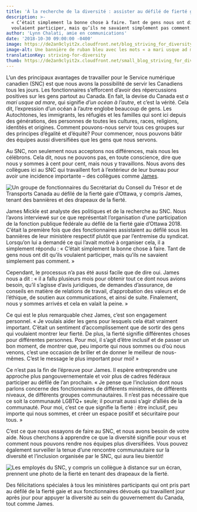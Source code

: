 ```yaml
---
title: 'À la recherche de la diversité : assister au défilé de fierté gaie d’Ottawa'
description: >-
  « C’était simplement la bonne chose à faire. Tant de gens nous ont dit qu’ils
  voulaient participer, mais qu’ils ne savaient simplement pas comment. »
author: 'Lynn Chalati, amie en communications'
date: '2018-10-30 09:00:00 -0400'
image: https://de2an9clyit2x.cloudfront.net/blog_striving_for_diversity_7cb58475fa.jpg
image-alt: Une bannière de ruban bleu avec les mots « a mari usque ad mare » en jaune.
translationKey: striving-for-diversity
thumb: https://de2an9clyit2x.cloudfront.net/small_blog_striving_for_diversity_7cb58475fa.jpg
---
```


L’un des principaux avantages de travailler pour le Service numérique canadien (SNC) est que nous avons la possibilité de servir les Canadiens tous les jours. Les fonctionnaires s’efforcent d’avoir des répercussions positives sur les gens partout au Canada. En fait, la devise du Canada est *a mari usque ad mare*, qui signifie *d’un océan à l’autre*, et c’est la vérité. Cela dit, l’expression d’un océan à l’autre englobe beaucoup de gens. Les Autochtones, les immigrants, les réfugiés et les familles qui sont ici depuis des générations, des personnes de toutes les cultures, races, religions, identités et origines. Comment pouvons-nous servir tous ces groupes sur des principes d’égalité et d’équité? Pour commencer, nous pouvons bâtir des équipes aussi diversifiées que les gens que nous servons.

Au SNC, non seulement nous acceptons nos différences, mais nous les célébrons. Cela dit, nous ne pouvons pas, en toute conscience, dire que nous y sommes à cent pour cent, mais nous y travaillons. Nous avons des collègues ici au SNC qui travaillent fort à l’extérieur de leur bureau pour avoir une incidence importante – des collègues comme [James](https://twitter.com/james_mickle).

![Un groupe de fonctionnaires du Secrétariat du Conseil du Trésor et de Transports Canada au défilé de la fierté gaie d’Ottawa, y compris James, tenant des bannières et des drapeaux de la fierté.](https://de2an9clyit2x.cloudfront.net/blog_striving_for_diversity2_0776f89436.jpg)

James Mickle est analyste des politiques et de la recherche au SNC. Nous l’avons interviewé sur ce que représentait l’organisation d’une participation de la fonction publique fédérale au défilé de la fierté gaie d’Ottawa 2018. C’était la première fois que des fonctionnaires assistaient au défilé sous les bannières de leur ministère respectif plutôt que par l’entremise du syndicat. Lorsqu’on lui a demandé ce qui l’avait motivé à organiser cela, il a simplement répondu : « C’était simplement la bonne chose à faire. Tant de gens nous ont dit qu’ils voulaient participer, mais qu’ils ne savaient simplement pas comment. »

Cependant, le processus n’a pas été aussi facile que de dire oui. James nous a dit : « il a fallu plusieurs mois pour obtenir tout ce dont nous avions besoin, qu’il s’agisse d’avis juridiques, de demandes d’assurance, de conseils en matière de relations de travail, d’approbation des valeurs et de l’éthique, de soutien aux communications, et ainsi de suite. Finalement, nous y sommes arrivés et cela en valait la peine. »

Ce qui est le plus remarquable chez James, c’est son engagement personnel. « Je voulais aider les gens pour lesquels cela était vraiment important. C’était un sentiment d’accomplissement que de sortir des gens qui voulaient montrer leur fierté. De plus, la fierté signifie différentes choses pour différentes personnes. Pour moi, il s’agit d’être inclusif et de passer un bon moment, de montrer que, peu importe qui nous sommes ou d’où nous venons, c’est une occasion de briller et de donner le meilleur de nous-mêmes. C’est le message le plus important pour moi! »

Ce n’est pas la fin de l’épreuve pour James. Il espère entreprendre une approche plus pangouvernementale et voir plus de cadres fédéraux participer au défilé de l’an prochain. « Je pense que l’inclusion dont nous parlons concerne des fonctionnaires de différents ministères, de différents niveaux, de différents groupes communautaires. Il n’est pas nécessaire que ce soit la communauté LGBTQ+ seule; il pourrait aussi s’agir d’alliés de la communauté. Pour moi, c’est ce que signifie la fierté : être inclusif, peu importe qui nous sommes, et créer un espace positif et sécuritaire pour tous. »

C’est ce que nous essayons de faire au SNC, et nous avons besoin de votre aide. Nous cherchons à apprendre ce que la diversité signifie pour vous et comment nous pouvons rendre nos équipes plus diversifiées. Vous pouvez également surveiller la tenue d’une rencontre communautaire sur la diversité et l’inclusion organisée par le SNC, qui aura lieu bientôt!

![Les employés du SNC, y compris un collègue à distance sur un écran, prennent une photo de la fierté en tenant des drapeaux de la fierté.](https://de2an9clyit2x.cloudfront.net/blog_striving_for_diversity_7cb58475fa.jpg)

Des félicitations spéciales à tous les ministères participants qui ont pris part au défilé de la fierté gaie et aux fonctionnaires dévoués qui travaillent jour après jour pour appuyer la diversité au sein du gouvernement du Canada, tout comme James.


